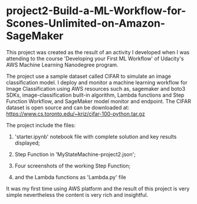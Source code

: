 # project2-Build-a-ML-Workflow-for-Scones-Unlimited-on-Amazon-SageMaker
This project was created as the result of an activity I developed when I was attending to the course 'Developing your First ML Workflow' of Udacity's AWS Machine Learning Nanodegree program.

The project use a sample dataset called CIFAR to simulate an image classification model. I deploy and monitor a machine learning workflow for Image Classification using AWS resources such as, sagemaker and boto3 SDKs, image-classification built-in algorithm, Lambda functions and Step Function Workflow, and SageMaker model monitor and endpoint. The CIFAR dataset is open source and can be downloaded at: https://www.cs.toronto.edu/~kriz/cifar-100-python.tar.gz

The project include the files:

1) 'starter.ipynb' notebook file with complete solution and key results displayed;

2) Step Function in 'MyStateMachine-project2.json';

3) Four screenshots of the working Step Function;

4) and the Lambda functions as 'Lambda.py' file

It was my first time using AWS platform and the result of this project is very simple nevertheless the content is very rich and insightful.
